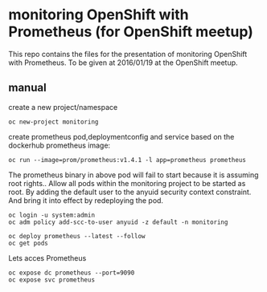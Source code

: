 # monitoring OpenShift with Prometheus (for OpenShift meetup)

This repo contains the files for the presentation of monitoring OpenShift with Prometheus.
To be given at 2016/01/19 at the OpenShift meetup.

## manual

create a new project/namespace

```code
oc new-project monitoring
```

create prometheus pod,deploymentconfig and service based on the dockerhub prometheus image:

```code
oc run --image=prom/prometheus:v1.4.1 -l app=prometheus prometheus
```

The prometheus binary in above pod will fail to start because it is assuming root rights.. Allow all pods within the monitoring project
to be started as root. By adding the default user to the anyuid security context constraint. And bring it into effect by redeploying the pod.

```code
oc login -u system:admin
oc adm policy add-scc-to-user anyuid -z default -n monitoring
```

```code
oc deploy prometheus --latest --follow
oc get pods
``` 

Lets acces Prometheus

```code
oc expose dc prometheus --port=9090
oc expose svc prometheus
```

